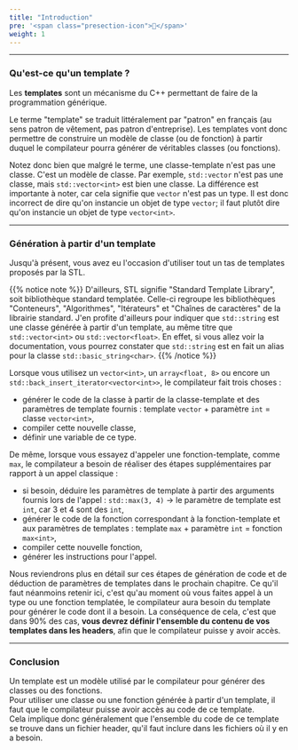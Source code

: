 ```yaml
---
title: "Introduction"
pre: '<span class="presection-icon">🐣</span>'
weight: 1
---
```


---

### Qu'est-ce qu'un template ?

Les **templates** sont un mécanisme du C++ permettant de faire de la programmation générique.

Le terme "template" se traduit littéralement par "patron" en français (au sens patron de vêtement, pas patron d'entreprise).
Les templates vont donc permettre de construire un modèle de classe (ou de fonction) à partir duquel le compilateur pourra générer de véritables classes (ou fonctions).

Notez donc bien que malgré le terme, une classe-template n'est pas une classe.
C'est un modèle de classe.
Par exemple, `std::vector` n'est pas une classe, mais `std::vector<int>` est bien une classe.
La différence est importante à noter, car cela signifie que `vector` n'est pas un type.
Il est donc incorrect de dire qu'on instancie un objet de type `vector`; il faut plutôt dire qu'on instancie un objet de type `vector<int>`.

---

### Génération à partir d'un template

Jusqu'à présent, vous avez eu l'occasion d'utiliser tout un tas de templates proposés par la STL.

{{% notice note %}}
D'ailleurs, STL signifie "Standard Template Library", soit bibliothèque standard templatée.
Celle-ci regroupe les bibliothèques "Conteneurs", "Algorithmes", "Itérateurs" et "Chaînes de caractères" de la librairie standard.
J'en profite d'ailleurs pour indiquer que `std::string` est une classe générée à partir d'un template, au même titre que `std::vector<int>` ou `std::vector<float>`.
En effet, si vous allez voir la documentation, vous pourrez constater que `std::string` est en fait un alias pour la classe `std::basic_string<char>`.
{{% /notice %}}

Lorsque vous utilisez un `vector<int>`, un `array<float, 8>` ou encore un `std::back_insert_iterator<vector<int>>`, le compilateur fait trois choses :
- générer le code de la classe à partir de la classe-template et des paramètres de template fournis : template `vector` + paramètre `int` = classe `vector<int>`,
- compiler cette nouvelle classe,
- définir une variable de ce type.

De même, lorsque vous essayez d'appeler une fonction-template, comme `max`, le compilateur a besoin de réaliser des étapes supplémentaires par rapport à un appel classique :
- si besoin, déduire les paramètres de template à partir des arguments fournis lors de l'appel : `std::max(3, 4)` -> le paramètre de template est `int`, car 3 et 4 sont des `int`, 
- générer le code de la fonction correspondant à la fonction-template et aux paramètres de templates : template `max` + paramètre `int` = fonction `max<int>`,
- compiler cette nouvelle fonction,
- générer les instructions pour l'appel.

Nous reviendrons plus en détail sur ces étapes de génération de code et de déduction de paramètres de templates dans le prochain chapitre.
Ce qu'il faut néanmoins retenir ici, c'est qu'au moment où vous faites appel à un type ou une fonction templatée, le compilateur aura besoin du template pour générer le code dont il a besoin.
La conséquence de cela, c'est que dans 90% des cas, **vous devrez définir l'ensemble du contenu de vos templates dans les headers**, afin que le compilateur puisse y avoir accès.

---

### Conclusion

Un template est un modèle utilisé par le compilateur pour générer des classes ou des fonctions.\
Pour utiliser une classe ou une fonction générée à partir d'un template, il faut que le compilateur puisse avoir accès au code de ce template.\
Cela implique donc généralement que l'ensemble du code de ce template se trouve dans un fichier header, qu'il faut inclure dans les fichiers où il y en a besoin.
